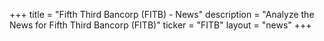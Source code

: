 +++
title = "Fifth Third Bancorp (FITB) - News"
description = "Analyze the News for Fifth Third Bancorp (FITB)"
ticker = "FITB"
layout = "news"
+++

